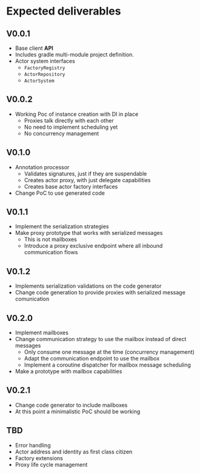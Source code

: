 # Expected deliverables

## V0.0.1

- Base client **API**
- Includes gradle multi-module project definition.
- Actor system interfaces
  - `FactoryRegistry`
  - `ActorRepository`
  - `ActorSystem`

## V0.0.2

- Working Poc of instance creation with DI in place
  - Proxies talk directly with each other
  - No need to implement scheduling yet
  - No concurrency management

## V0.1.0

- Annotation processor
  - Validates signatures, just if they are suspendable
  - Creates actor proxy, with just delegate capabilities
  - Creates base actor factory interfaces
- Change PoC to use generated code

## V0.1.1

- Implement the serialization strategies
- Make proxy prototype that works with serialized messages
  - This is not mailboxes
  - Introduce a proxy exclusive endpoint where all inbound communication flows

## V0.1.2

- Implements serialization validations on the code generator
- Change code generation to provide proxies with serialized message comunication

## V0.2.0

- Implement mailboxes
- Change communication strategy to use the mailbox instead of direct messages
  - Only consume one message at the time (concurrency management)
  - Adapt the communication endpoint to use the mailbox
  - Implement a coroutine dispatcher for mailbox message scheduling
- Make a prototype with mailbox capabilities

## V0.2.1

- Change code generator to include mailboxes
- At this point a minimalistic PoC should be working

## TBD

- Error handling
- Actor address and identity as first class citizen
- Factory extensions
- Proxy life cycle management
